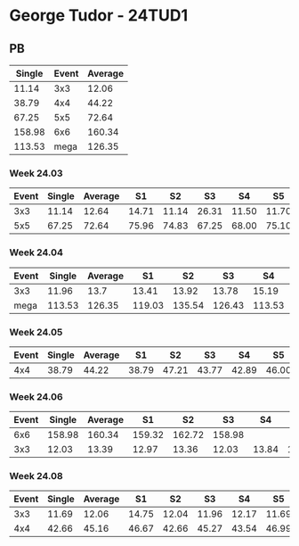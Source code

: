 # George Tudor - 24TUD1

## PB
|Single|Event|Average|
|----|----|----|
|11.14|3x3|12.06|
|38.79|4x4|44.22|
|67.25|5x5|72.64|
|158.98|6x6|160.34|
|113.53|mega|126.35|
### Week 24.03
|Event|Single|Average|S1|S2|S3|S4|S5|
|-----|-------|------|--|--|--|--|--|
|3x3|11.14|12.64|14.71|11.14|26.31|11.50|11.70|
|5x5|67.25|72.64|75.96|74.83|67.25|68.00|75.10|
### Week 24.04
|Event|Single|Average|S1|S2|S3|S4|S5|
|-----|-------|------|--|--|--|--|--|
|3x3|11.96|13.7|13.41|13.92|13.78|15.19|11.96|
|mega|113.53|126.35|119.03|135.54|126.43|113.53|133.60|
### Week 24.05
|Event|Single|Average|S1|S2|S3|S4|S5|
|-----|-------|------|--|--|--|--|--|
|4x4|38.79|44.22|38.79|47.21|43.77|42.89|46.00|
### Week 24.06
|Event|Single|Average|S1|S2|S3|S4|S5|
|-----|-------|------|--|--|--|--|--|
|6x6|158.98|160.34|159.32|162.72|158.98| | |
|3x3|12.03|13.39|12.97|13.36|12.03|13.84|16.22|
### Week 24.08
|Event|Single|Average|S1|S2|S3|S4|S5|
|-----|-------|------|--|--|--|--|--|
|3x3|11.69|12.06|14.75|12.04|11.96|12.17|11.69|
|4x4|42.66|45.16|46.67|42.66|45.27|43.54|46.99|
